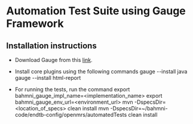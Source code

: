 Automation Test Suite using Gauge Framework
============================================

Installation instructions
--------------------------
* Download Gauge from this [link](http://getgauge.io/get-started/).

* Install core plugins using the following commands
    gauge --install java
    gauge --install html-report

* For running the tests, run the command
    export bahmni_gauge_impl_name=<implementation_name>
    export bahmni_gauge_env_url=<environment_url>
    mvn -DspecsDir=<location_of_specs> clean install
    mvn -DspecsDir=~/bahmni-code/endtb-config/openmrs/automatedTests clean install

